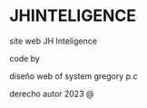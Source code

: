 # JHINTELIGENCE 
site web JH Inteligence 


code by  

diseño web of system gregory p.c 

 derecho autor 2023 @
